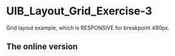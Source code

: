 # UIB_Layout_Grid_Exercise-3

Grid layout example, which is RESPONSIVE for breakpoint 480px.

## The online version


